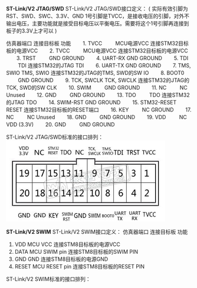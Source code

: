 **********************ST-Link/V2 JTAG/SWD**********************
ST-Link/V2 JTAG/SWD接口定义：
(
实际有效引脚为RST、SWD、SWC、3.3V、GND
1号引脚是TVCC，是接收电压的引脚，对外不输出电压，主要功能就是接受目标电压以平衡电压。需要将这个1号引脚再连接到板子的3.3V上才可以
)

   仿真器端口	   连接目标板	   功能
　　1. TVCC	　　  MCU电源VCC	  连接STM32目标板的电源VCC
　　2. TVCC	　　  MCU电源VCC	  连接STM32目标板的电源VCC
　　3. TRST	　　   GND	       GROUND
　　4. UART-RX    GND	         GROUND
　　5. TDI	　　   TDI	       连接STM32的JTAG TDI
　　6. UART-TX	  GND	         GROUND
　　7. TMS, SWIO  TMS, SWIO	   连接STM32的JTAG的TMS, SWD的SW IO
　　8. BOOT0	　　 GND	        GROUND
　　9. TCK, SWCLK	 TCK, SWCLK	  连接STM32的JTAG的TCK, SWD的SW CLK
　　10. SWIM 	　　 GND	        GROUND
　　11. NC	　　   NC	          Unused
　　12. GND	　　   GND	        GROUND
　　13. TDO	　　   TDO	        连接STM32的JTAG TDO
　　14. SWIM-RST	 GND	       GROUND
　　15. STM32-RESET	RESET     	连接STM32目标板的RESET端口
　　16. KEY	　　    NC	        GROUND
　　17. NC 	　　    NC	        Unused
　　18. GND	　　    GND	        GROUND
　　19. VDD	　　    NC	        VDD (3.3V)
　　20. GND 	　　  GND	        GROUND
  
  ST-Link/V2 JTAG/SWD标准的接口排列：
  ![jointMap](https://github.com/Freecss123456/STM32/blob/master/picture_source/ST-LinkV2JTAG_SWD.jpg)

**********************ST-Link/V2 SWIM**********************
ST-Link/V2 SWIM接口定义：
仿真器端口	 连接目标板	        功能
1. VDD	   MCU VCC	         连接STM8目标板的电源VCC
2. DATA	   MCU SWIM pin	     连接STM8目标板的SWIM PIN
3. GND	   GND	             连接STM8目标板的电源GND
4. RESET	 MCU RESET pin	   连接STM8目标板的RESET PIN

ST-Link/V2 SWIM标准的接口排列：
